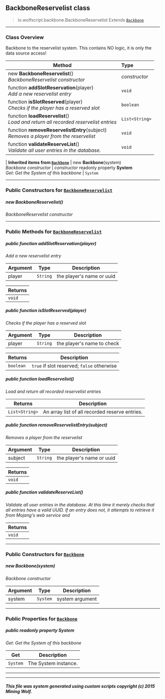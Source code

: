 ## BackboneReservelist __class__

>io.wolfscript.backbone.BackboneReservelist
>Extends [`Backbone`](Backbone.md)

---

### Class Overview

Backbone to the reservelist system. This contains NO logic, it is only the data source access!

Method | Type   
--- | :--- 
new __BackboneReservelist__() <br> _BackboneReservelist constructor_ | _constructor_
 function __addSlotReservation__(player) <br> _Add a new reservelist entry_ | `void`
 function __isSlotReserved__(player) <br> _Checks if the player has a reserved slot_ | `boolean`
 function __loadReservelist__() <br> _Load and return all recorded reservelist entries_ | `List<String>`
 function __removeReservelistEntry__(subject) <br> _Removes a player from the reservelist_ | `void`
 function __validateReserveList__() <br> _Validate all user entries in the database._ | `void`
 |
__Inherited items from [`Backbone`](Backbone.md)__ |
new __Backbone__(system) <br> _Backbone constructor_ | _constructor_
 readonly property __System__ <br> _Get: Get the System of this backbone_ | `System`





---

### Public Constructors for [`BackboneReservelist`](BackboneReservelist.md)

##### <a id='backbonereservelist'></a>new __BackboneReservelist__() 

_BackboneReservelist constructor_


---

### Public Methods for [`BackboneReservelist`](BackboneReservelist.md)

##### <a id='addslotreservation'></a>public  function __addSlotReservation__(player)

_Add a new reservelist entry_

Argument | Type | Description  
--- | --- | --- 
player | `String` | the player's name or uuid

Returns | 
--- | 
`void` |


##### <a id='isslotreserved'></a>public  function __isSlotReserved__(player)

_Checks if the player has a reserved slot_

Argument | Type | Description  
--- | --- | --- 
player | `String` | the player's name to check

Returns | Description
--- | --- 
`boolean` | `true` if slot reserved; `false` otherwise


##### <a id='loadreservelist'></a>public  function __loadReservelist__()

_Load and return all recorded reservelist entries_

Returns | Description
--- | --- 
`List<String>` | An array list of all recorded reserve entries.


##### <a id='removereservelistentry'></a>public  function __removeReservelistEntry__(subject)

_Removes a player from the reservelist_

Argument | Type | Description  
--- | --- | --- 
subject | `String` | the player's name or uuid

Returns | 
--- | 
`void` |


##### <a id='validatereservelist'></a>public  function __validateReserveList__()

_Validate all user entries in the database. At this time it merely checks that all entries have a valid UUID.  If an entry does not, it attempts to retrieve it from Mojang's web service and_

Returns | 
--- | 
`void` |


---
### Public Constructors for [`Backbone`](Backbone.md)

##### <a id='backbone'></a>new __Backbone__(system) 

_Backbone constructor_

Argument | Type | Description  
--- | --- | --- 
system | `System` | system argument

---

### Public Properties for [`Backbone`](Backbone.md)

##### <a id='system'></a>public  readonly property __System__

_Get: Get the System of this backbone_

Get | Description
--- | --- 
`System` | The System instance.



---


---


##### This file was system generated using custom scripts copyright (c) 2015 Mining Wolf.
	

